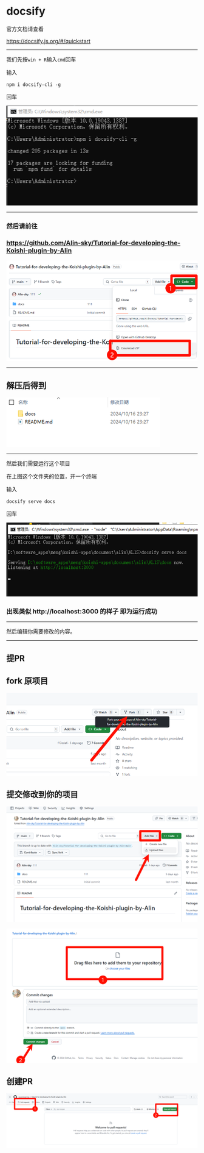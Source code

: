 # docsify

官方文档请查看

https://docsify.js.org/#/quickstart

---


我们先按`win + R`输入`cmd`回车

输入

```
npm i docsify-cli -g
```
回车

![](./assets/PixPin_2024-10-21_23-55-58.png)

---

### 然后请前往
### https://github.com/Alin-sky/Tutorial-for-developing-the-Koishi-plugin-by-Alin

![](./assets/PixPin_2024-10-22_00-05-38.png)

---
## 解压后得到

![](./assets/PixPin_2024-10-22_00-07-01.png)


---

然后我们需要运行这个项目

在上图这个文件夹的位置，开一个终端



输入

```
docsify serve docs
```
回车

![](./assets/PixPin_2024-10-22_00-08-44.png)

### 出现类似 http://localhost:3000 的样子 即为运行成功
---

然后编辑你需要修改的内容。

---

## 提PR

## fork 原项目
![](./assets/PixPin_2024-10-22_00-16-51.png)


## 提交修改到你的项目
![](./assets/PixPin_2024-10-22_00-19-48.png)

![](./assets/PixPin_2024-10-22_00-21-11.png)

## 创建PR

![](./assets/PixPin_2024-10-22_00-21-56.png)

